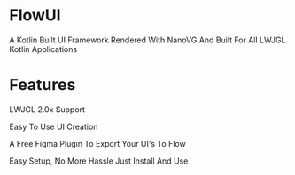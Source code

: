 # FlowUI

A Kotlin Built UI Framework Rendered With NanoVG And Built For All LWJGL Kotlin Applications

# Features

LWJGL 2.0x Support

Easy To Use UI Creation

A Free Figma Plugin To Export Your UI's To Flow

Easy Setup, No More Hassle Just Install And Use
